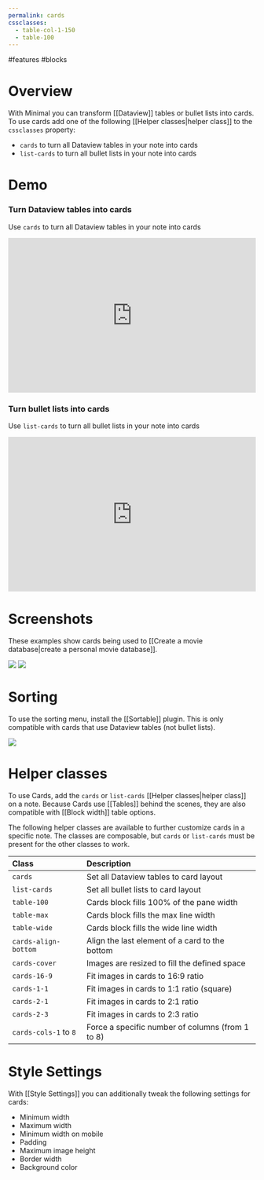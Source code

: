 ```yaml
---
permalink: cards
cssclasses:
  - table-col-1-150
  - table-100
---
```


#features #blocks

# Overview

With Minimal you can transform [[Dataview]] tables or bullet lists into cards. To use cards add one of the following [[Helper classes|helper class]] to the `cssclasses` property:

- `cards` to turn all Dataview tables in your note into cards
- `list-cards` to turn all bullet lists in your note into cards

# Demo

### Turn Dataview tables into cards

Use `cards` to turn all Dataview tables in your note into cards

<iframe width="100%" height="315" src="https://www.youtube.com/embed/NZrj4NaJtkk" title="YouTube video player" frameborder="0" allow="accelerometer; autoplay; clipboard-write; encrypted-media; gyroscope; picture-in-picture" allowfullscreen></iframe>

### Turn bullet lists into cards

Use `list-cards` to turn all bullet lists in your note into cards

<iframe width="100%" height="315" src="https://www.youtube.com/embed/OjMdROvNmq0" title="YouTube video player" frameborder="0" allow="accelerometer; autoplay; clipboard-write; encrypted-media; gyroscope; picture-in-picture" allowfullscreen></iframe>

# Screenshots

These examples show cards being used to [[Create a movie database|create a personal movie database]].

![](https://user-images.githubusercontent.com/10565871/148671142-ac227bb2-ff54-4c07-99b4-f24c55cab0cf.png)
![](https://user-images.githubusercontent.com/10565871/148671516-348f2b48-440c-484b-8dc2-27006879a1a7.png)

# Sorting

To use the sorting menu, install the [[Sortable]] plugin. This is only compatible with cards that use Dataview tables (not bullet lists).

![](https://user-images.githubusercontent.com/10565871/148671518-660a5c8c-6c31-4db6-8fa9-d5e9b22b0b6f.gif#interface)

# Helper classes

To use Cards, add the `cards` or `list-cards` [[Helper classes|helper class]] on a note. Because Cards use [[Tables]] behind the scenes, they are also compatible with [[Block width]] table options.

The following helper classes are available to further customize cards in a specific note. The classes are composable, but `cards` or `list-cards` must be present for the other classes to work.

| Class                 | Description                                      |
|:--------------------- |:------------------------------------------------ |
| `cards`               | Set all Dataview tables to card layout           |
| `list-cards`          | Set all bullet lists to card layout              | 
| `table-100`           | Cards block fills 100% of the pane width         |
| `table-max`           | Cards block fills the max line width             |
| `table-wide`          | Cards block fills the wide line width            |
| `cards-align-bottom`  | Align the last element of a card to the bottom   |
| `cards-cover`         | Images are resized to fill the defined space     |
| `cards-16-9`          | Fit images in cards to 16:9 ratio                |
| `cards-1-1`           | Fit images in cards to 1:1 ratio (square)        |
| `cards-2-1`           | Fit images in cards to 2:1 ratio                 |
| `cards-2-3`           | Fit images in cards to 2:3 ratio                 |
| `cards-cols-1` to `8` | Force a specific number of columns (from 1 to 8) |

# Style Settings

With [[Style Settings]] you can additionally tweak the following settings for cards:

- Minimum width
- Maximum width
- Minimum width on mobile
- Padding
- Maximum image height
- Border width
- Background color

